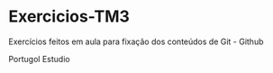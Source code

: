 # Exercicios-TM3
Exercícios feitos em aula para fixação dos conteúdos de Git - Github

Portugol Estudio
